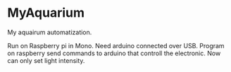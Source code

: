 # MyAquarium
My aquairum automatization.

Run on Raspberry pi in Mono. Need arduino connected over USB. Program on raspberry send commands to arduino that controll the electronic. Now can only set light intensity.
